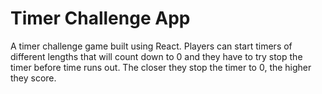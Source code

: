 # Timer Challenge App
A timer challenge game built using React. 
Players can start timers of different lengths that will count down to 0 and they have to try stop the timer before time runs out. The closer they stop the timer to 0, the higher they score.


